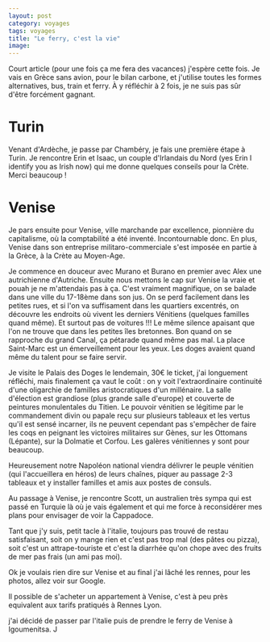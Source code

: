 ```yaml
---
layout: post 
category: voyages
tags: voyages
title: "Le ferry, c'est la vie"
image: 
---
```


Court article (pour une fois ça me fera des vacances) j'espère cette fois. Je vais en Grèce sans avion, pour le bilan carbone, et j'utilise toutes les formes alternatives, bus, train et ferry. À y réfléchir à 2 fois, je ne suis pas sûr d'être forcément gagnant. 

<!--more-->

# Turin

Venant d'Ardèche, je passe par Chambéry, je fais une première étape à Turin. Je rencontre Erin et Isaac, un couple d'Irlandais du Nord (yes Erin I identify you as Irish now) qui me donne quelques conseils pour la Crète. Merci beaucoup ! 

# Venise 

Je pars ensuite pour Venise, ville marchande par excellence, pionnière du capitalisme, où  la comptabilité a été inventé. Incontournable donc. En plus, Venise dans son entreprise militaro-commerciale s'est imposée en partie à la Grèce, à la Crète au Moyen-Age. 

Je commence en douceur avec Murano et Burano en premier avec Alex une autrichienne d'Autriche. Ensuite nous mettons le cap sur Venise la vraie et pouah je ne m'attendais pas à ça. C'est vraiment magnifique, on se balade dans une ville du 17-18ème dans son jus. On se perd facilement dans les petites rues, et si l'on va suffisament dans les quartiers excentrés, on découvre les endroits où vivent les derniers Vénitiens (quelques familles quand même).
Et surtout pas de voitures !!! Le même silence apaisant que l'on ne trouve que dans les petites îles bretonnes. Bon quand on se rapproche du grand Canal, ça pétarade quand même pas mal. 
La place Saint-Marc est un émerveillement pour les yeux. Les doges avaient quand même du talent pour se faire servir. 

Je visite le Palais des Doges le lendemain, 30€ le ticket, j'ai longuement réfléchi, mais finalement ça vaut le coût : on y voit l'extraordinaire continuité d'une oligarchie de familles aristocratiques d'un millénaire. La salle d'élection est grandiose (plus grande salle d'europe) et couverte de peintures monulentales du Titien. Le pouvoir vénitien se légitime par le commandement divin ou papale reçu sur plusieurs tableaux et les vertus qu'il est sensé incarner, ils ne peuvent cependant pas s'empêcher de faire les coqs en peignant les victoires militaires sur Gènes, sur les Ottomans (Lépante), sur la Dolmatie et Corfou. Les galères vénitiennes y sont pour beaucoup. 

Heureusement notre Napoléon national viendra délivrer le peuple vénitien (qui l'accueillera en héros) de leurs chaînes, piquer au passage 2-3 tableaux et y installer familles et amis aux postes de consuls. 

Au passage à Venise, je rencontre Scott, un australien très sympa qui est passé en Turquie là où je vais également et qui me force à reconsidérer mes plans pour envisager de voir la Cappadoce. 

Tant que j'y suis, petit tacle à l'italie, toujours pas trouvé de restau satisfaisant, soit on y mange rien et c'est pas trop mal (des pâtes ou pizza), soit c'est un attrape-touriste et c'est la diarrhée qu'on chope avec des fruits de mer pas frais (un ami pas moi).

Ok je voulais rien dire sur Venise et au final j'ai lâché les rennes, pour les photos, allez voir sur Google. 





Il possible de s'acheter un appartement à Venise, c'est à peu près equivalent aux tarifs pratiqués à Rennes Lyon. 



j'ai décidé de passer par l'italie puis de prendre le ferry de Venise à Igoumenitsa. J